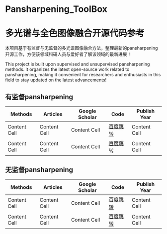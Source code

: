 # Pansharpening_ToolBox
# 多光谱与全色图像融合开源代码参考
本项目基于有监督与无监督的多光谱图像融合方法，整理最新的pansharpening开源工作，方便该领域科研人员与爱好者了解该领域的最新进展！

This project is built upon supervised and unsupervised pansharpening methods. It organizes the latest open-source work related to pansharpening, making it convenient for researchers and enthusiasts in this field to stay updated on the latest advancements!
## 有监督pansharpening

| Methods  | Articles |Google Scholar |Code |Publish Year |
| ------------- | ------------- |------------- |------------- |------------- |
| Content Cell  | Content Cell  | Content Cell  |  [百度跳转](http://www.baidu.com/)  | Content Cell  |
| Content Cell  | Content Cell  | Content Cell  | [百度跳转](http://www.baidu.com/)  | Content Cell  |
## 无监督pansharpening

| Methods  | Articles |Google Scholar |Code |Publish Year |
| ------------- | ------------- |------------- |------------- |------------- |
| Content Cell  | Content Cell  | Content Cell  |  [百度跳转](http://www.baidu.com/)  | Content Cell  |
| Content Cell  | Content Cell  | Content Cell  |  [百度跳转](http://www.baidu.com/)  | Content Cell  |
